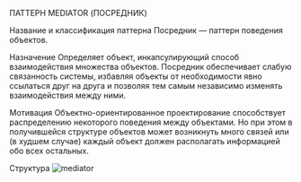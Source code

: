 ПАТТЕРН MEDIATOR (ПОСРЕДНИК)

Название и классификация паттерна
Посредник — паттерн поведения объектов.

Назначение
Определяет объект, инкапсулирующий способ взаимодействия множества
объектов. Посредник обеспечивает слабую связанность системы, избавляя
объекты от необходимости явно ссылаться друг на друга и позволяя тем
самым независимо изменять взаимодействия между ними.

Мотивация
Объектно-ориентированное проектирование способствует распределению
некоторого поведения между объектами. Но при этом в получившейся
структуре объектов может возникнуть много связей или (в худшем случае)
каждый объект должен располагать информацией обо всех остальных.

Структура
![mediator](/images/mediator.png)